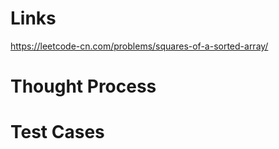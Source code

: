 # Links
https://leetcode-cn.com/problems/squares-of-a-sorted-array/

# Thought Process

# Test Cases

